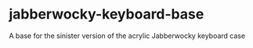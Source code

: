 # jabberwocky-keyboard-base
A base for the sinister version of the acrylic Jabberwocky keyboard case
